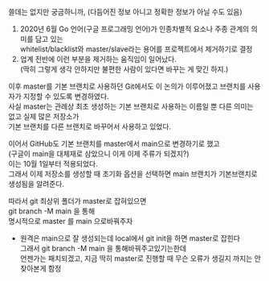 쓸데는 없지만 궁금하니까,
(다듬어진 정보 아니고 정확한 정보가 아닐 수도 있음)
 

1. 2020년 6월 Go 언어(구글 프로그래밍 언어)가 인종차별적 요소나 주종 관계의 의미를 담고 있는 <br>
whitelist/blacklist와 master/slave라는 용어를 프로젝트에서 제거하기로 결정 <br>
2. 업계 전반에 이런 부분을 제거하는 움직임이 일어났다.<br>
(딱히 그렇게 생각 안하지만 불편한 사람이 있다면 바꾸는 게 맞긴 하지.)

이후 master를 기본 브랜치로 사용하던 Git에서도 이 논의가 이루어졌고 브랜치를 사용자가 지정할 수 있도록 변경하였다.<br>
사실 master는 관례상 최초 생성하는 기본 브랜치로 사용하는 이름일 뿐 다른 의미는 없고 실제 많은 저장소가<br>
기본 브랜치를 다른 브랜치로 바꾸어서 사용하고 있었다.

이어서 GitHub도 기본 브랜치를 master에서 main으로 변경하기로 했고<br>
(구글이 main을 대체재로 삼았으니 이게 이제 주류가 되겠지?)<br>
이는 10월 1일부터 적용되었다.<br>
그래서 이제 저장소를 생성할 때 초기화 옵션을 선택하면 main 브랜치가 기본브랜치로 생성됨을 알려준다.

따라서 git 최상위 폴더가 master로 잡혀있으면<br>
git branch -M main 을 통해<br>
명시적으로 master 를 main 으로바꿔주자<br>

* 원격은 main으로 잘 생성되는데 local에서 git init을 하면 master로 잡힌다<br>
그래서 git branch -M main 을 통해바꿔주고있기는한데<br>
언젠가는  패치되겠고, 지금 딱히 master로 진행할 때 무슨 오류가 생길지 까지는 안찾아본게 함정
